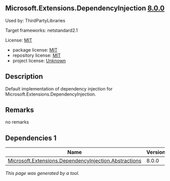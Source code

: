 Microsoft.Extensions.DependencyInjection [8.0.0](https://www.nuget.org/packages/Microsoft.Extensions.DependencyInjection/8.0.0)
--------------------

Used by: ThirdPartyLibraries

Target frameworks: netstandard2.1

License: [MIT](../../../../licenses/mit) 

- package license: [MIT](https://licenses.nuget.org/MIT) 
- repository license: [MIT](https://github.com/dotnet/runtime) 
- project license: [Unknown](https://dot.net/) 

Description
-----------
Default implementation of dependency injection for Microsoft.Extensions.DependencyInjection.

Remarks
-----------
no remarks


Dependencies 1
-----------

|Name|Version|
|----------|:----|
|[Microsoft.Extensions.DependencyInjection.Abstractions](../../../../packages/nuget.org/microsoft.extensions.dependencyinjection.abstractions/8.0.0)|8.0.0|

*This page was generated by a tool.*